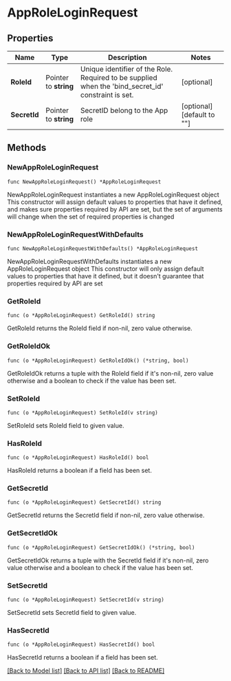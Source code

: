 # AppRoleLoginRequest


## Properties

Name | Type | Description | Notes
------------ | ------------- | ------------- | -------------
**RoleId** | Pointer to **string** | Unique identifier of the Role. Required to be supplied when the &#x27;bind_secret_id&#x27; constraint is set. | [optional] 
**SecretId** | Pointer to **string** | SecretID belong to the App role | [optional] [default to ""]



## Methods


### NewAppRoleLoginRequest

`func NewAppRoleLoginRequest() *AppRoleLoginRequest`

NewAppRoleLoginRequest instantiates a new AppRoleLoginRequest object
This constructor will assign default values to properties that have it defined,
and makes sure properties required by API are set, but the set of arguments
will change when the set of required properties is changed

### NewAppRoleLoginRequestWithDefaults

`func NewAppRoleLoginRequestWithDefaults() *AppRoleLoginRequest`

NewAppRoleLoginRequestWithDefaults instantiates a new AppRoleLoginRequest object
This constructor will only assign default values to properties that have it defined,
but it doesn't guarantee that properties required by API are set


### GetRoleId

`func (o *AppRoleLoginRequest) GetRoleId() string`

GetRoleId returns the RoleId field if non-nil, zero value otherwise.

### GetRoleIdOk

`func (o *AppRoleLoginRequest) GetRoleIdOk() (*string, bool)`

GetRoleIdOk returns a tuple with the RoleId field if it's non-nil, zero value otherwise
and a boolean to check if the value has been set.

### SetRoleId

`func (o *AppRoleLoginRequest) SetRoleId(v string)`

SetRoleId sets RoleId field to given value.


### HasRoleId

`func (o *AppRoleLoginRequest) HasRoleId() bool`

HasRoleId returns a boolean if a field has been set.




### GetSecretId

`func (o *AppRoleLoginRequest) GetSecretId() string`

GetSecretId returns the SecretId field if non-nil, zero value otherwise.

### GetSecretIdOk

`func (o *AppRoleLoginRequest) GetSecretIdOk() (*string, bool)`

GetSecretIdOk returns a tuple with the SecretId field if it's non-nil, zero value otherwise
and a boolean to check if the value has been set.

### SetSecretId

`func (o *AppRoleLoginRequest) SetSecretId(v string)`

SetSecretId sets SecretId field to given value.


### HasSecretId

`func (o *AppRoleLoginRequest) HasSecretId() bool`

HasSecretId returns a boolean if a field has been set.









[[Back to Model list]](../README.md#documentation-for-models) [[Back to API list]](../README.md#documentation-for-api-endpoints) [[Back to README]](../README.md)


